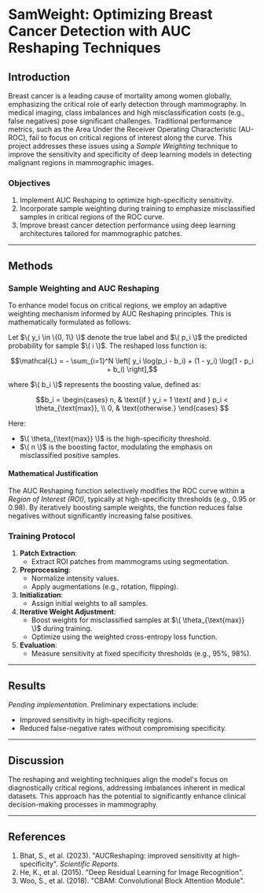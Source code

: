 
# **SamWeight: Optimizing Breast Cancer Detection with AUC Reshaping Techniques**

## **Introduction**

Breast cancer is a leading cause of mortality among women globally, emphasizing the critical role of early detection through mammography. In medical imaging, class imbalances and high misclassification costs (e.g., false negatives) pose significant challenges. Traditional performance metrics, such as the Area Under the Receiver Operating Characteristic (AU-ROC), fail to focus on critical regions of interest along the curve. This project addresses these issues using a *Sample Weighting* technique to improve the sensitivity and specificity of deep learning models in detecting malignant regions in mammographic images.

### **Objectives**
1. Implement AUC Reshaping to optimize high-specificity sensitivity.
2. Incorporate sample weighting during training to emphasize misclassified samples in critical regions of the ROC curve.
3. Improve breast cancer detection performance using deep learning architectures tailored for mammographic patches.

---

## **Methods**

### **Sample Weighting and AUC Reshaping**
To enhance model focus on critical regions, we employ an adaptive weighting mechanism informed by AUC Reshaping principles. This is mathematically formulated as follows:

Let $\( y_i \in \{0, 1\} \)$ denote the true label and $\( p_i \)$ the predicted probability for sample $\( i \)$. The reshaped loss function is:

$$\mathcal{L} = - \sum_{i=1}^N \left[ y_i \log(p_i - b_i) + (1 - y_i) \log(1 - p_i + b_i) \right],$$

where $\( b_i \)$ represents the boosting value, defined as:

$$b_i =
\begin{cases}
n, & \text{if } y_i = 1 \text{ and } p_i < \theta_{\text{max}}, \\
0, & \text{otherwise.}
\end{cases}
$$

Here:
- $\( \theta_{\text{max}} \)$ is the high-specificity threshold.
- $\( n \)$ is the boosting factor, modulating the emphasis on misclassified positive samples.

#### **Mathematical Justification**
The AUC Reshaping function selectively modifies the ROC curve within a *Region of Interest (ROI)*, typically at high-specificity thresholds (e.g., 0.95 or 0.98). By iteratively boosting sample weights, the function reduces false negatives without significantly increasing false positives.

### **Training Protocol**
1. **Patch Extraction**:
   - Extract ROI patches from mammograms using segmentation.
2. **Preprocessing**:
   - Normalize intensity values.
   - Apply augmentations (e.g., rotation, flipping).
3. **Initialization**:
   - Assign initial weights to all samples.
4. **Iterative Weight Adjustment**:
   - Boost weights for misclassified samples at $\( \theta_{\text{max}} \)$ during training.
   - Optimize using the weighted cross-entropy loss function.
5. **Evaluation**:
   - Measure sensitivity at fixed specificity thresholds (e.g., 95%, 98%).

---

## **Results**
*Pending implementation*. Preliminary expectations include:
- Improved sensitivity in high-specificity regions.
- Reduced false-negative rates without compromising specificity.

---

## **Discussion**
The reshaping and weighting techniques align the model's focus on diagnostically critical regions, addressing imbalances inherent in medical datasets. This approach has the potential to significantly enhance clinical decision-making processes in mammography.

---

## **References**
1. Bhat, S., et al. (2023). "AUCReshaping: improved sensitivity at high-specificity". *Scientific Reports*.
2. He, K., et al. (2015). "Deep Residual Learning for Image Recognition".
3. Woo, S., et al. (2018). "CBAM: Convolutional Block Attention Module".


